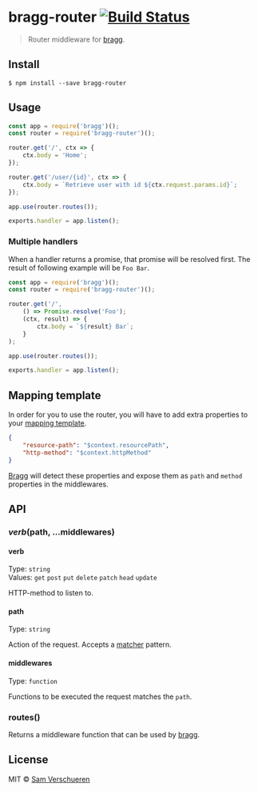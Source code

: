 # bragg-router [![Build Status](https://travis-ci.org/SamVerschueren/bragg-router.svg?branch=master)](https://travis-ci.org/SamVerschueren/bragg-router)

> Router middleware for [bragg](https://github.com/SamVerschueren/bragg).


## Install

```
$ npm install --save bragg-router
```


## Usage

```js
const app = require('bragg')();
const router = require('bragg-router')();

router.get('/', ctx => {
    ctx.body = 'Home';
});

router.get('/user/{id}', ctx => {
    ctx.body = `Retrieve user with id ${ctx.request.params.id}`;
});

app.use(router.routes());

exports.handler = app.listen();
```

### Multiple handlers

When a handler returns a promise, that promise will be resolved first. The result of following example will be `Foo Bar`.

```js
const app = require('bragg')();
const router = require('bragg-router')();

router.get('/',
	() => Promise.resolve('Foo');
	(ctx, result) => {
		ctx.body = `${result} Bar`;
	}
);

app.use(router.routes());

exports.handler = app.listen();
```

## Mapping template

In order for you to use the router, you will have to add extra properties to your [mapping template](https://github.com/SamVerschueren/bragg#mapping-template).

```json
{
    "resource-path": "$context.resourcePath",
    "http-method": "$context.httpMethod"
}
```

[Bragg](https://github.com/SamVerschueren/bragg) will detect these properties and expose them as `path` and `method` properties in the middlewares.


## API

### *verb*(path, ...middlewares)

#### verb

Type: `string`<br>
Values: `get` `post` `put` `delete` `patch` `head` `update`

HTTP-method to listen to.

#### path

Type: `string`

Action of the request. Accepts a [matcher](https://github.com/sindresorhus/matcher) pattern.

#### middlewares

Type: `function`

Functions to be executed the request matches the `path`.

### routes()

Returns a middleware function that can be used by [bragg](https://github.com/SamVerschueren/bragg).


## License

MIT © [Sam Verschueren](https://github.com/SamVerschueren)

